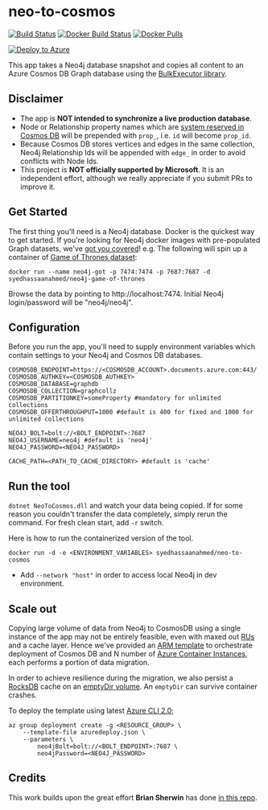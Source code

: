 # neo-to-cosmos
[![Build Status](https://dev.azure.com/syedhassaanahmed/neo-to-cosmos/_apis/build/status/neo-to-cosmos-CI)](https://dev.azure.com/syedhassaanahmed/neo-to-cosmos/_build/latest?definitionId=7) [![Docker Build Status](https://img.shields.io/docker/build/syedhassaanahmed/neo-to-cosmos.svg?logo=docker)](https://hub.docker.com/r/syedhassaanahmed/neo-to-cosmos/builds/) [![Docker Pulls](https://img.shields.io/docker/pulls/syedhassaanahmed/neo-to-cosmos.svg?logo=docker)](https://hub.docker.com/r/syedhassaanahmed/neo-to-cosmos/)

[![Deploy to Azure](http://azuredeploy.net/deploybutton.png)](https://azuredeploy.net/)

This app takes a Neo4j database snapshot and copies all content to an Azure Cosmos DB Graph database using the [BulkExecutor library](https://github.com/Azure-Samples/azure-cosmosdb-graph-bulkexecutor-dotnet-getting-started).

## Disclaimer
- The app is **NOT intended to synchronize a live production database**.
- Node or Relationship property names which are [system reserved in Cosmos DB](https://docs.microsoft.com/en-us/azure/cosmos-db/sql-api-resources#system-vs-user-defined-resources) will be prepended with `prop_`, i.e. `id` will become `prop_id`.
- Because Cosmos DB stores vertices and edges in the same collection, Neo4j Relationship Ids will be appended with `edge_` in order to avoid conflicts with Node Ids.
- This project is **NOT officially supported by Microsoft**. It is an independent effort, although we really appreciate if you submit PRs to improve it.

## Get Started
The first thing you'll need is a Neo4j database. Docker is the quickest way to get started. If you're looking for Neo4j docker images with pre-populated Graph datasets, we've [got you covered](https://github.com/syedhassaanahmed/neo4j-datasets/blob/master/azuredeploy.json#L8)! e.g. The following will spin up a container of [Game of Thrones dataset](https://github.com/syedhassaanahmed/neo4j-datasets/tree/master/game-of-thrones):

```
docker run --name neo4j-got -p 7474:7474 -p 7687:7687 -d syedhassaanahmed/neo4j-game-of-thrones
```

Browse the data by pointing to http://localhost:7474. Initial Neo4j login/password will be "neo4j/neo4j".

## Configuration
Before you run the app, you'll need to supply environment variables which contain settings to your Neo4j and Cosmos DB databases.

```
COSMOSDB_ENDPOINT=https://<COSMOSDB_ACCOUNT>.documents.azure.com:443/
COSMOSDB_AUTHKEY=<COSMOSDB_AUTHKEY>
COSMOSDB_DATABASE=graphdb
COSMOSDB_COLLECTION=graphcollz
COSMOSDB_PARTITIONKEY=someProperty #mandatory for unlimited collections
COSMOSDB_OFFERTHROUGHPUT=1000 #default is 400 for fixed and 1000 for unlimited collections

NEO4J_BOLT=bolt://<BOLT_ENDPOINT>:7687
NEO4J_USERNAME=neo4j #default is 'neo4j'
NEO4J_PASSWORD=<NEO4J_PASSWORD>

CACHE_PATH=<PATH_TO_CACHE_DIRECTORY> #default is 'cache'
```

## Run the tool
`dotnet NeoToCosmos.dll` and watch your data being copied. If for some reason you couldn't transfer the data completely, simply rerun the command. For fresh clean start, add `-r` switch.

Here is how to run the containerized version of the tool.
```
docker run -d -e <ENVIRONMENT_VARIABLES> syedhassaanahmed/neo-to-cosmos
```
- Add `--network "host"` in order to access local Neo4j in dev environment.

## Scale out
Copying large volume of data from Neo4j to CosmosDB using a single instance of the app may not be entirely feasible, even with maxed out [RUs](https://docs.microsoft.com/en-us/azure/cosmos-db/request-units) and a cache layer. Hence we've provided an [ARM template](https://docs.microsoft.com/en-us/azure/azure-resource-manager/resource-manager-create-first-template) to orchestrate deployment of Cosmos DB and N number of [Azure Container Instances](https://docs.microsoft.com/en-us/azure/container-instances/container-instances-restart-policy), each performs a portion of data migration.

In order to achieve resilience during the migration, we also persist a [RocksDB](https://github.com/facebook/rocksdb) cache on an [emptyDir volume](https://docs.microsoft.com/en-us/azure/container-instances/container-instances-volume-emptydir#emptydir-volume). An `emptyDir` can survive container crashes.

To deploy the template using latest [Azure CLI 2.0](https://docs.microsoft.com/en-us/cli/azure/install-azure-cli?view=azure-cli-latest);
```
az group deployment create -g <RESOURCE_GROUP> \
    --template-file azuredeploy.json \
    --parameters \
        neo4jBolt=bolt://<BOLT_ENDPOINT>:7687 \
        neo4jPassword=<NEO4J_PASSWORD>
```

## Credits
This work builds upon the great effort **Brian Sherwin** has done [in this repo](https://github.com/bsherwin/neo2cosmos).